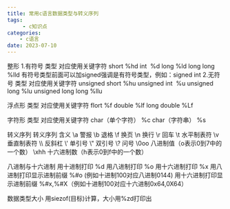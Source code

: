 ```yaml
---
title: 常用c语言数据类型与转义序列
tags: 
     - c知识点
categories: 
	- c语言     
date: 2023-07-10     
---
```


整形
1.有符号
类型                  对应使用关键字符
short                 %hd
int                   %d
long                  %ld
long long             %lld
有符号类型前面可以加signed强调是有符号类型，例如：signed int
2.无符号
类型                  对应使用关键字符
unsigned short        %hu
unsigned int          %u
unsigned long         %lu
unsigned long long    %llu

浮点形
类型                   对应使用关键字符
flort                  %f
double                 %lf
long double            %Lf

字符形
类型                   对应使用关键字符
char（单个字符）        %c
char（字符串）          %s

转义序列
转义序列                含义
\a                     警报
\b                     退格
\f                     换页
\n                     换行
\r                     回车
\t                     水平制表符
\v                     垂直制表符
\\\                     反斜杠
\\'                     单引号
\\"                     双引号
\\?                     问号
\0oo                   八进制值（o表示0到7中的一个数）
\xhh                   十六进制数（h表示0到f中的一个数）

八进制与十六进制
用十进制打印               %d
用八进制打印               %o
用十六进制打印             %x
用八进制打印显示进制前缀    %#o (例如十进制100对应八进制0144)
用十六进制打印显示进制前缀  %#x,%#X（例如十进制100对应十六进制0x64,0X64）

数据类型大小
用siezof(目标)计算，大小用%zd打印出
